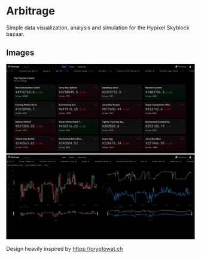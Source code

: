 # Arbitrage

Simple data visualization, analysis and simulation for the Hypixel Skyblock bazaar.

##

## Images

![Current Index Page](docs/index_page.png)
![Current Asset Page](docs/asset_page.png)

Design heavily inspired by https://cryptowat.ch